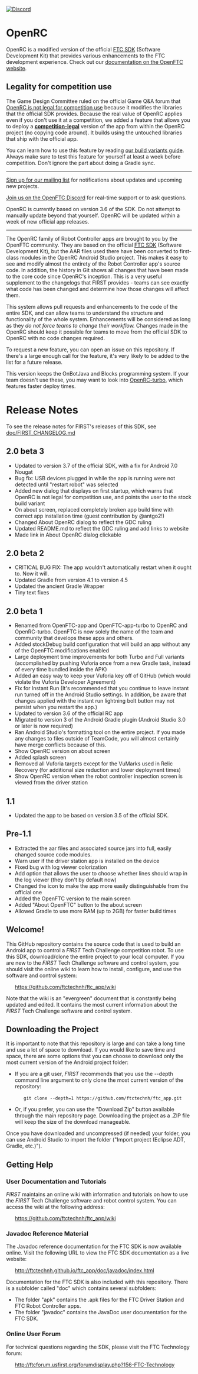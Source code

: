 [![Discord](https://img.shields.io/discord/377144270034829324.svg?style=for-the-badge)](https://discord.gg/ameFTnC)

# OpenRC

OpenRC is a modified version of the official [FTC SDK](https://github.com/ftctechnh/ftc_app) (Software Development Kit)
that provides various enhancements to the FTC development experience. Check out our
[documentation on the OpenFTC website](http://openftc.github.io/OpenRC/).

## Legality for competition use

The Game Design Committee ruled on the official Game Q&A forum that [OpenRC is not legal for competition use](https://ftcforum.usfirst.org/forum/i-first-i-tech-challenge-game-q-and-a-forum-this-is-a-moderated-forum/first-relic-recovery-presented-by-qualcomm-game-q-a-forum/robot-inspection-rules/answers-electrical-materials/50465-control-system-answers?p=63242#post63242)
because it modifies the libraries that the official SDK provides. Because the real value of OpenRC applies even if you
don't use it at a competition, we added a feature that allows you to deploy a [**competition-legal**](https://openftc.org/OpenRC/legality)
version of the app from within the OpenRC project (no copying code around). It builds using the untouched libraries that
ship with the official app.

You can learn how to use this feature by reading [our build variants guide](https://openftc.github.io/OpenRC/buildvariants).
Always make sure to test this feature for yourself at least a week before competition. Don't ignore the part about doing
a Gradle sync.


---

[Sign up for our mailing list](http://eepurl.com/dgZbKj) for notifications about updates and upcoming new projects.

[Join us on the OpenFTC Discord](https://discord.gg/Q3CgrxU) for real-time support or to ask questions.

OpenRC is currently based on version 3.6 of the SDK. Do not attempt to manually update beyond that yourself. OpenRC will
be updated within a week of new official app releases.

---

The OpenRC family of Robot Controller apps are brought to you by the OpenFTC community. They are based on the official
[FTC SDK](https://github.com/ftctechnh/ftc_app) (Software Development Kit), but the AAR files used there have been
converted to first-class modules in the OpenRC Android Studio project. This makes it easy to see and modify almost the
entirety of the Robot Controller app's source code. In addition, the history in Git shows all changes that have been
made to the core code since OpenRC's inception. This is a very useful supplement to the changelogs that FIRST provides -
teams can see exactly what code has been changed and determine how those changes will affect them.

This system allows pull requests and enhancements to the code of the entire SDK, and can allow teams to understand the
structure and functionality of the whole system. Enhancements will be considered as long as they _do not force teams to
change their workflow._ Changes made in the OpenRC should keep it possible for teams to move from the official SDK to
OpenRC with no code changes required.

To request a new feature, you can open an issue on this repository. If there's a large enough call for the feature, it's
very likely to be added to the list for a future release.

This version keeps the OnBotJava and Blocks programming system. If your team doesn't use these, you may want to look
into [OpenRC-turbo](https://github.com/OpenFTC/OpenRC-turbo), which features faster deploy times.

# Release Notes
To see the release notes for FIRST's releases of this SDK, see [doc/FIRST_CHANGELOG.md](doc/FIRST_CHANGELOG.md)

## 2.0 beta 3
* Updated to version 3.7 of the official SDK, with a fix for Android 7.0 Nougat
* Bug fix: USB devices plugged in while the app is running were not detected until "restart robot" was selected
* Added new dialog that displays on first startup, which warns that OpenRC is not legal for competition use, and points
  the user to the stock build variant
* On about screen, replaced completely broken app build time with correct app installation time (guest contribution by @antgo2!)
* Changed About OpenRC dialog to reflect the GDC ruling
* Updated README.md to reflect the GDC ruling and add links to website
* Made link in About OpenRC dialog clickable

## 2.0 beta 2
* CRITICAL BUG FIX: The app wouldn't automatically restart when it ought to. Now it will.
* Updated Gradle from version 4.1 to version 4.5
* Updated the ancient Gradle Wrapper
* Tiny text fixes

## 2.0 beta 1
* Renamed from OpenFTC-app and OpenFTC-app-turbo to OpenRC and OpenRC-turbo. OpenFTC is now solely the name of the team
  and community that develops these apps and others.
* ‎Added stockDebug build configuration that will build an app without any of the OpenFTC modifications enabled
* ‎Large deployment time improvements for both Turbo and Full variants (accomplished by pushing Vuforia once from a new
  Gradle task, instead of every time bundled inside the APK)
* ‎Added an easy way to keep your Vuforia key off of GitHub (which would violate the Vuforia Developer Agreement)
* ‎Fix for Instant Run (It's recommended that you continue to leave instant run turned off in the Android Studio
  settings. In addition, be aware that changes applied with the instant run lightning bolt button may not persist when
  you restart the app.)
* ‎Updated to version 3.6 of the official RC app
* Migrated to version 3 of the Android Gradle plugin (Android Studio 3.0 or later is now required)
* ‎Ran Android Studio's formatting tool on the entire project. If you made any changes to files outside of TeamCode, you
  will almost certainly have merge conflicts because of this.
* ‎Show OpenRC version on about screen
* ‎Added splash screen
* ‎Removed all Vuforia targets except for the VuMarks used in Relic Recovery (for additional size reduction and lower
  deployment times)
* Show OpenRC version when the robot controller inspection screen is viewed from the driver station

## 1.1
* Updated the app to be based on version 3.5 of the official SDK.

## Pre-1.1
* Extracted the aar files and associated source jars into full, easily changed source code modules.
* Warn user if the driver station app is installed on the device
* Fixed bug with log viewer colorization
* Add option that allows the user to choose whether lines should wrap in the log viewer (they don't by default now)
* Changed the icon to make the app more easily distinguishable from the official one
* Added the OpenFTC version to the main screen
* Added "About OpenFTC" button to the about screen
* Allowed Gradle to use more RAM (up to 2GB) for faster build times


## Welcome!
This GitHub repository contains the source code that is used to build an Android app to control a *FIRST* Tech Challenge
competition robot.  To use this SDK, download/clone the entire project to your local computer. If you are new to the
*FIRST* Tech Challenge software and control system, you should visit the online wiki to learn how to install, configure,
and use the software and control system:

&nbsp;&nbsp;&nbsp;&nbsp;&nbsp;&nbsp;https://github.com/ftctechnh/ftc_app/wiki

Note that the wiki is an "evergreen" document that is constantly being updated and edited.  It contains the most current
information about the *FIRST* Tech Challenge software and control system.

## Downloading the Project
It is important to note that this repository is large and can take a long time and use a lot of space to download. If
you would like to save time and space, there are some options that you can choose to download only the most current
version of the Android project folder:

* If you are a git user, *FIRST* recommends that you use the --depth command line argument to only clone the most
current version of the repository:

&nbsp;&nbsp;&nbsp;&nbsp;&nbsp;&nbsp;&nbsp;&nbsp;&nbsp;&nbsp;&nbsp;&nbsp;`git clone --depth=1 https://github.com/ftctechnh/ftc_app.git`

* Or, if you prefer, you can use the "Download Zip" button available through the main repository page.  Downloading the
project as a .ZIP file will keep the size of the download manageable.

Once you have downloaded and uncompressed (if needed) your folder, you can use Android Studio to import the folder
("Import project (Eclipse ADT, Gradle, etc.)").

## Getting Help
### User Documentation and Tutorials
*FIRST* maintains an online wiki with information and tutorials on how to use the *FIRST* Tech Challenge software and
robot control system.  You can access the wiki at the following address:

&nbsp;&nbsp;&nbsp;&nbsp;&nbsp;&nbsp;https://github.com/ftctechnh/ftc_app/wiki

### Javadoc Reference Material
The Javadoc reference documentation for the FTC SDK is now available online.  Visit the following URL to view the FTC
SDK documentation as a live website:

&nbsp;&nbsp;&nbsp;&nbsp;&nbsp;&nbsp;http://ftctechnh.github.io/ftc_app/doc/javadoc/index.html    

Documentation for the FTC SDK is also included with this repository.  There is a subfolder called "doc" which contains
several subfolders:

 * The folder "apk" contains the .apk files for the FTC Driver Station and FTC Robot Controller apps.
 * The folder "javadoc" contains the JavaDoc user documentation for the FTC SDK.

### Online User Forum
For technical questions regarding the SDK, please visit the FTC Technology forum:

&nbsp;&nbsp;&nbsp;&nbsp;&nbsp;&nbsp;http://ftcforum.usfirst.org/forumdisplay.php?156-FTC-Technology
